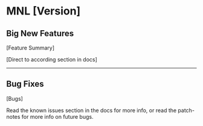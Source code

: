# MNL [Version]

## Big New Features

[Feature Summary]

[Direct to according section in docs]

___

## Bug Fixes

[Bugs]

Read the known issues section in the docs for more info, or read the patch-notes for more info on future bugs.
